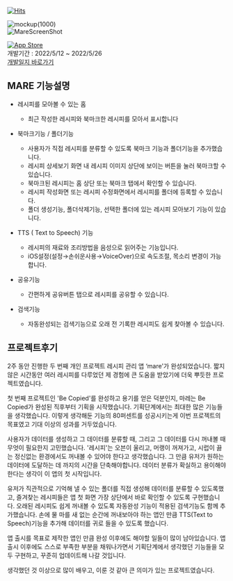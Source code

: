 [![Hits](https://hits.seeyoufarm.com/api/count/incr/badge.svg?url=https%3A%2F%2Fgithub.com%2Ffinleykim%2FMARE.git&count_bg=%2379C83D&title_bg=%23555555&icon=&icon_color=%23E7E7E7&title=hits&edge_flat=false)](https://hits.seeyoufarm.com)   


![mockup(1000)](http://finley.dothome.co.kr/git/mareHeader.png)   
![MareScreenShot](http://finley.dothome.co.kr/git/nareScreenShot.png)   
   
[![App Store](https://img.shields.io/badge/App_Store-0D96F6?style=for-the-badge&logo=app-store&logoColor=white)](https://apps.apple.com/kr/app/mare/id1626776730)   
개발기간 : 2022/5/12 ~ 2022/5/26   
[개발일지 바로가기](https://www.notion.so/d88d8f133854451da797b6e580ca4075?v=67e8024370ef4dfbbf551ef1feb37dae)   
   
   
   
MARE 기능설명
------------
* 레시피를 모아볼 수 있는 홈   
   * 최근 작성한 레시피와 북마크한 레시피를 모아서 표시합니다   
    
* 북마크기능 / 폴더기능   
   * 사용자가 직접 레시피를 분류할 수 있도록 북마크 기능과 폴더기능을 추가했습니다.   
   * 레시피 상세보기 화면 내 레시피 이미지 상단에 보이는 버튼을 눌러 북마크할 수 있습니다.   
   * 북마크된 레시피는 홈 상단 또는 북마크 탭에서 확인할 수 있습니다.   
   * 레시피 작성화면 또는 레시피 수정화면에서 레시피를 폴더에 등록할 수 있습니다.   
   * 폴더 생성기능, 폴더삭제기능, 선택한 폴더에 있는 레시피 모아보기 기능이 있습니다.    
        
* TTS ( Text to Speech) 기능   
   * 레시피의 재료와 조리방법을 음성으로 읽어주는 기능입니다.   
   * iOS설정(설정→손쉬운사용→VoiceOver)으로 속도조절, 목소리 변경이 가능합니다.   
    
* 공유기능   
   * 간편하게 공유버튼 탭으로 레시피를 공유할 수 있습니다.   
   
* 검색기능   
   * 자동완성되는 검색기능으로 오래 전 기록한 레시피도 쉽게 찾아볼 수 있습니다.   
   
   
   
프로젝트후기
------------
2주 동안 진행한 두 번째 개인 프로젝트
레시피 관리 앱 ‘mare'가 완성되었습니다.
짧지 않은 시간동안 여러 레시피를 다루었던 제 경험에 큰 도움을 받았기에 더욱 뿌듯한 프로젝트였습니다.

첫 번째 프로젝트인 'Be Copied'를 완성하고 용기를 얻은 덕분인지, 마레는 Be Copied가 완성된 직후부터 기획을 시작했습니다. 
기획단계에서는 최대한 많은 기능들을 생각했습니다. 이렇게 생각해둔 기능의 80퍼센트를 성공시키는게 이번 프로젝트의 목표였고 기대 이상의 성과를 거두었습니다.

사용자가 데이터를 생성하고 그 데이터를 분류할 때, 그리고 그 데이터를 다시 꺼내볼 때 무엇이 필요한지 고민했습니다.
'레시피'는 오븐이 울리고, 머랭이 꺼져가고, 시럽이 끓는 정신없는 환경에서도 꺼내볼 수 있어야 한다고 생각했습니다. 그 만큼 유저가 원하는 데이터에 도달하는 데 까지의 시간을 단축해야합니다. 데이터 분류가 확실하고 용이해야한다는 생각이 이 앱의 첫 시작입니다.

유저가 직관적으로 기억해 낼 수 있는 폴더를 직접 생성해 데이터를 분류할 수 있도록했고, 즐겨찾는 레시피들은 앱 첫 화면 가장 상단에서 바로 확인할 수 있도록 구현했습니다. 오래된 레시피도 쉽게 꺼내볼 수 있도록 자동완성 기능이 적용된 검색기능도 함께 추가했습니다. 손에 물 마를 새 없는 순간에 꺼내보아야 하는 앱인 만큼 TTS(Text to Speech)기능을 추가해 데이터를 귀로 들을 수 있도록 했습니다.

앱 출시를 목표로 제작한 앱인 만큼 완성 이후에도 해야할 일들이 많이 남아있습니다. 앱 출시 이후에도 스스로 부족한 부분을 채워나가면서 기획단계에서 생각했던 기능들을 모두 구현하고, 꾸준히 업데이트해 나갈 것입니다.

생각했던 것 이상으로 많이 배우고, 이룬 것 같아 큰 의미가 있는 프로젝트였습니다.


